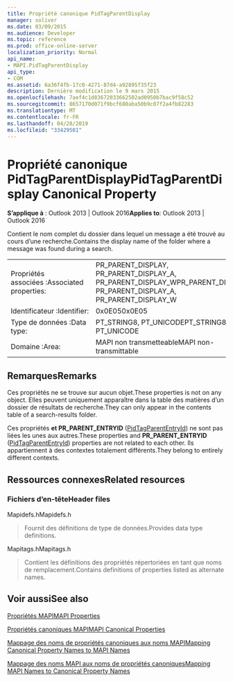 ```yaml
---
title: Propriété canonique PidTagParentDisplay
manager: soliver
ms.date: 03/09/2015
ms.audience: Developer
ms.topic: reference
ms.prod: office-online-server
localization_priority: Normal
api_name:
- MAPI.PidTagParentDisplay
api_type:
- COM
ms.assetid: 6a36f4fb-17c0-4271-87d4-a92895f35f23
description: Dernière modification le 9 mars 2015
ms.openlocfilehash: 7aef4c1d83672033662502ad0950b7bac9f58c52
ms.sourcegitcommit: 8657170d071f9bcf680aba50b9c07f2a4fb82283
ms.translationtype: MT
ms.contentlocale: fr-FR
ms.lasthandoff: 04/28/2019
ms.locfileid: "33429501"
---
```

# <a name="pidtagparentdisplay-canonical-property"></a><span data-ttu-id="10c43-103">Propriété canonique PidTagParentDisplay</span><span class="sxs-lookup"><span data-stu-id="10c43-103">PidTagParentDisplay Canonical Property</span></span>

  
  
<span data-ttu-id="10c43-104">**S’applique à** : Outlook 2013 | Outlook 2016</span><span class="sxs-lookup"><span data-stu-id="10c43-104">**Applies to**: Outlook 2013 | Outlook 2016</span></span> 
  
<span data-ttu-id="10c43-105">Contient le nom complet du dossier dans lequel un message a été trouvé au cours d’une recherche.</span><span class="sxs-lookup"><span data-stu-id="10c43-105">Contains the display name of the folder where a message was found during a search.</span></span>
  
|||
|:-----|:-----|
|<span data-ttu-id="10c43-106">Propriétés associées :</span><span class="sxs-lookup"><span data-stu-id="10c43-106">Associated properties:</span></span>  <br/> |<span data-ttu-id="10c43-107">PR_PARENT_DISPLAY, PR_PARENT_DISPLAY_A, PR_PARENT_DISPLAY_W</span><span class="sxs-lookup"><span data-stu-id="10c43-107">PR_PARENT_DISPLAY, PR_PARENT_DISPLAY_A, PR_PARENT_DISPLAY_W</span></span>  <br/> |
|<span data-ttu-id="10c43-108">Identificateur :</span><span class="sxs-lookup"><span data-stu-id="10c43-108">Identifier:</span></span>  <br/> |<span data-ttu-id="10c43-109">0x0E05</span><span class="sxs-lookup"><span data-stu-id="10c43-109">0x0E05</span></span>  <br/> |
|<span data-ttu-id="10c43-110">Type de données :</span><span class="sxs-lookup"><span data-stu-id="10c43-110">Data type:</span></span>  <br/> |<span data-ttu-id="10c43-111">PT_STRING8, PT_UNICODE</span><span class="sxs-lookup"><span data-stu-id="10c43-111">PT_STRING8, PT_UNICODE</span></span>  <br/> |
|<span data-ttu-id="10c43-112">Domaine :</span><span class="sxs-lookup"><span data-stu-id="10c43-112">Area:</span></span>  <br/> |<span data-ttu-id="10c43-113">MAPI non transmetteable</span><span class="sxs-lookup"><span data-stu-id="10c43-113">MAPI non-transmittable</span></span>  <br/> |
   
## <a name="remarks"></a><span data-ttu-id="10c43-114">Remarques</span><span class="sxs-lookup"><span data-stu-id="10c43-114">Remarks</span></span>

<span data-ttu-id="10c43-115">Ces propriétés ne se trouve sur aucun objet.</span><span class="sxs-lookup"><span data-stu-id="10c43-115">These properties is not on any object.</span></span> <span data-ttu-id="10c43-116">Elles peuvent uniquement apparaître dans la table des matières d’un dossier de résultats de recherche.</span><span class="sxs-lookup"><span data-stu-id="10c43-116">They can only appear in the contents table of a search-results folder.</span></span>
  
<span data-ttu-id="10c43-117">Ces propriétés **et PR_PARENT_ENTRYID** ([PidTagParentEntryId](pidtagparententryid-canonical-property.md)) ne sont pas liées les unes aux autres.</span><span class="sxs-lookup"><span data-stu-id="10c43-117">These properties and **PR_PARENT_ENTRYID** ([PidTagParentEntryId](pidtagparententryid-canonical-property.md)) properties are not related to each other.</span></span> <span data-ttu-id="10c43-118">Ils appartiennent à des contextes totalement différents.</span><span class="sxs-lookup"><span data-stu-id="10c43-118">They belong to entirely different contexts.</span></span>
  
## <a name="related-resources"></a><span data-ttu-id="10c43-119">Ressources connexes</span><span class="sxs-lookup"><span data-stu-id="10c43-119">Related resources</span></span>

### <a name="header-files"></a><span data-ttu-id="10c43-120">Fichiers d’en-tête</span><span class="sxs-lookup"><span data-stu-id="10c43-120">Header files</span></span>

<span data-ttu-id="10c43-121">Mapidefs.h</span><span class="sxs-lookup"><span data-stu-id="10c43-121">Mapidefs.h</span></span>
  
> <span data-ttu-id="10c43-122">Fournit des définitions de type de données.</span><span class="sxs-lookup"><span data-stu-id="10c43-122">Provides data type definitions.</span></span>
    
<span data-ttu-id="10c43-123">Mapitags.h</span><span class="sxs-lookup"><span data-stu-id="10c43-123">Mapitags.h</span></span>
  
> <span data-ttu-id="10c43-124">Contient les définitions des propriétés répertoriées en tant que noms de remplacement.</span><span class="sxs-lookup"><span data-stu-id="10c43-124">Contains definitions of properties listed as alternate names.</span></span>
    
## <a name="see-also"></a><span data-ttu-id="10c43-125">Voir aussi</span><span class="sxs-lookup"><span data-stu-id="10c43-125">See also</span></span>



[<span data-ttu-id="10c43-126">Propriétés MAPI</span><span class="sxs-lookup"><span data-stu-id="10c43-126">MAPI Properties</span></span>](mapi-properties.md)
  
[<span data-ttu-id="10c43-127">Propriétés canoniques MAPI</span><span class="sxs-lookup"><span data-stu-id="10c43-127">MAPI Canonical Properties</span></span>](mapi-canonical-properties.md)
  
[<span data-ttu-id="10c43-128">Mappage des noms de propriétés canoniques aux noms MAPI</span><span class="sxs-lookup"><span data-stu-id="10c43-128">Mapping Canonical Property Names to MAPI Names</span></span>](mapping-canonical-property-names-to-mapi-names.md)
  
[<span data-ttu-id="10c43-129">Mappage des noms MAPI aux noms de propriétés canoniques</span><span class="sxs-lookup"><span data-stu-id="10c43-129">Mapping MAPI Names to Canonical Property Names</span></span>](mapping-mapi-names-to-canonical-property-names.md)

